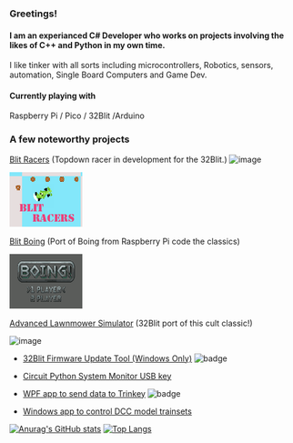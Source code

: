 ### Greetings!

#### I am an experianced C# Developer who works on projects involving the likes of C++ and Python in my own time.

I like tinker with all sorts including microcontrollers, Robotics, sensors, automation, Single Board Computers and Game Dev. 

#### Currently playing with
Raspberry Pi / Pico / 32Blit /Arduino

### A few noteworthy projects

[Blit Racers](https://github.com/shane-powell/blit-racers) (Topdown racer in development for the 32Blit.) ![image](https://github.com/shane-powell/blit-racers/workflows/Build/badge.svg)

![image](https://github.com/shane-powell/blit-racers/blob/main/splash.png)

[Blit Boing](https://github.com/shane-powell/blit-boing) (Port of Boing from Raspberry Pi code the classics)

![image](https://github.com/shane-powell/blit-boing/blob/main/splash.png)

[Advanced Lawnmower Simulator](https://github.com/shane-powell/advanced-lawnmower-simulator-blit) (32Blit port of this cult classic!)

![image](https://github.com/shane-powell/advanced-lawnmower-simulator-blit/blob/main/assets/splash.png)

- [32Blit Firmware Update Tool (Windows Only)](https://github.com/shane-powell/BlitFlashNet) ![badge](https://github.com/shane-powell/BlitFlashNet/actions/workflows/dotnet.yml/badge.svg)


- [Circuit Python System Monitor USB key](https://github.com/shane-powell/neotrinkey-status-mon)
- [WPF app to send data to Trinkey](https://github.com/shane-powell/net5-system-monitor) ![badge](https://github.com/shane-powell/net5-system-monitor/actions/workflows/dotnet.yml/badge.svg)

<!--![alt text](https://github.com/shane-powell/neotrinkey-status-mon/blob/main/sysmon.gif?raw=true)--> 

- [Windows app to control DCC model trainsets](https://github.com/shane-powell/DotNet-DCC)


[![Anurag's GitHub stats](https://github-readme-stats.vercel.app/api?username=shane-powell)](https://github.com/anuraghazra/github-readme-stats) [![Top Langs](https://github-readme-stats.vercel.app/api/top-langs/?username=shane-powell&layout=compact)](https://github.com/anuraghazra/github-readme-stats)

